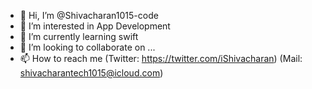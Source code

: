 - 👋 Hi, I’m @Shivacharan1015-code
- 👀 I’m interested in App Development
- 🌱 I’m currently learning swift
- 💞️ I’m looking to collaborate on ...
- 📫 How to reach me (Twitter: https://twitter.com/iShivacharan) (Mail: shivacharantech1015@icloud.com)

<!---
Shivacharan1015-code/Shivacharan1015-code is a ✨ special ✨ repository because its `README.md` (this file) appears on your GitHub profile.
You can click the Preview link to take a look at your changes.
--->
